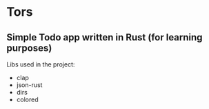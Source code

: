 # Tors
## Simple Todo app written in Rust (for learning purposes)

Libs used in the project:
* clap
* json-rust
* dirs
* colored
